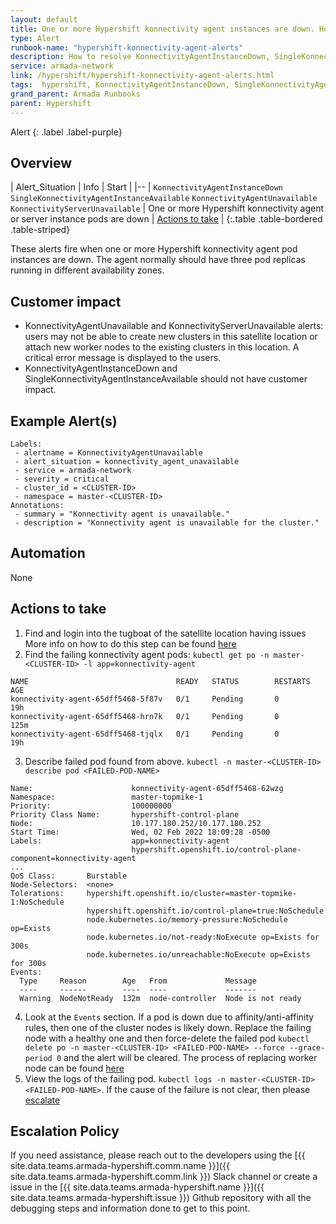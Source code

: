 ```yaml
---
layout: default
title: One or more Hypershift konnectivity agent instances are down. How to resolve the alerts.
type: Alert
runbook-name: "hypershift-konnectivity-agent-alerts"
description: How to resolve KonnectivityAgentInstanceDown, SingleKonnectivityAgentInstanceAvailable and KonnectivityAgentUnavailable alerts
service: armada-network
link: /hypershift/hypershift-konnectivity-agent-alerts.html
tags:  hypershift, KonnectivityAgentInstanceDown, SingleKonnectivityAgentInstanceAvailable, KonnectivityAgentUnavailable
grand_parent: Armada Runbooks
parent: Hypershift
---
```


Alert
{: .label .label-purple}

## Overview

| Alert_Situation | Info | Start |
|--
| `KonnectivityAgentInstanceDown` `SingleKonnectivityAgentInstanceAvailable` `KonnectivityAgentUnavailable` `KonnectivityServerUnavailable` | One or more Hypershift konnectivity agent or server instance pods are down | [Actions to take](#actions-to-take) |
{:.table .table-bordered .table-striped}

These alerts fire when one or more Hypershift konnectivity agent pod instances are down. The agent normally should have three pod replicas running in different availability zones.

## Customer impact

- KonnectivityAgentUnavailable and KonnectivityServerUnavailable alerts: users may not be able to create new clusters in this satellite location or attach new worker nodes to the existing clusters in this location. A critical error message is displayed to the users.
- KonnectivityAgentInstanceDown and SingleKonnectivityAgentInstanceAvailable should not have customer impact.

## Example Alert(s)

~~~~
Labels:
 - alertname = KonnectivityAgentUnavailable
 - alert_situation = konnectivity_agent_unavailable
 - service = armada-network
 - severity = critical
 - cluster_id = <CLUSTER-ID>
 - namespace = master-<CLUSTER-ID>
Annotations:
 - summary = "Konnectivity agent is unavailable."
 - description = "Konnectivity agent is unavailable for the cluster."
~~~~

## Automation

None

## Actions to take

1. Find and login into the tugboat of the satellite location having issues
   More info on how to do this step can be found [here](../armada/armada-general-debugging-info.html#finding-the-carrier-to-log-into-from-pagerduty-alert)  
2. Find the failing konnectivity agent pods: `kubectl get po -n master-<CLUSTER-ID> -l app=konnectivity-agent`
```
NAME                                 READY   STATUS        RESTARTS   AGE
konnectivity-agent-65dff5468-5f87v   0/1     Pending       0          19h
konnectivity-agent-65dff5468-hrn7k   0/1     Pending       0          125m
konnectivity-agent-65dff5468-tjqlx   0/1     Pending       0          19h
```
3. Describe failed pod found from above. `kubectl -n master-<CLUSTER-ID> describe pod <FAILED-POD-NAME>`
```
Name:                      konnectivity-agent-65dff5468-62wzg
Namespace:                 master-topmike-1
Priority:                  100000000
Priority Class Name:       hypershift-control-plane
Node:                      10.177.180.252/10.177.180.252
Start Time:                Wed, 02 Feb 2022 18:09:28 -0500
Labels:                    app=konnectivity-agent
                           hypershift.openshift.io/control-plane-component=konnectivity-agent
...
QoS Class:       Burstable
Node-Selectors:  <none>
Tolerations:     hypershift.openshift.io/cluster=master-topmike-1:NoSchedule
                 hypershift.openshift.io/control-plane=true:NoSchedule
                 node.kubernetes.io/memory-pressure:NoSchedule op=Exists
                 node.kubernetes.io/not-ready:NoExecute op=Exists for 300s
                 node.kubernetes.io/unreachable:NoExecute op=Exists for 300s
Events:
  Type     Reason        Age   From             Message
  ----     ------        ----  ----             -------
  Warning  NodeNotReady  132m  node-controller  Node is not ready
```
4. Look at the `Events` section. If a pod is down due to affinity/anti-affinity rules, then one of the cluster nodes is likely down. Replace the failing node with a healthy one and then force-delete the failed pod `kubectl delete po -n master-<CLUSTER-ID> <FAILED-POD-NAME> --force --grace-period 0` and the alert will be cleared. The process of replacing worker node can be found [here](../ibmcloud_replace_worker.html)
5. View the logs of the failing pod. `kubectl logs -n master-<CLUSTER-ID> <FAILED-POD-NAME>`. If the cause of the failure is not clear, then please [escalate](#escalation-policy) 

## Escalation Policy

If you need assistance, please reach out to the developers using the [{{ site.data.teams.armada-hypershift.comm.name }}]({{ site.data.teams.armada-hypershift.comm.link }}) Slack channel or create a issue in the [{{ site.data.teams.armada-hypershift.name }}]({{ site.data.teams.armada-hypershift.issue }}) Github repository with all the debugging steps and information done to get to this point.
